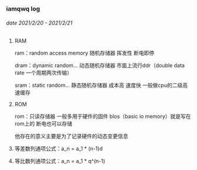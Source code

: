 ### iamqwq log

###### date 2021/2/20 - 2021/2/21

1. RAM

   ram：random access memory 随机存储器 挥发性 断电即停

   dram：dynamic random... 动态随机存储器 市面上流行ddr（double data rate 一个周期两次传输）

   sram：static random... 静态随机存储器 成本高 速度快 一般做cpu的二级高速缓存

2. ROM

   rom：只读存储器 一般多用于硬件的固件 blos（basic io memory）就是写在rom上的 断电也可以存储

   他存在的意义主要是为了记录硬件的动态变更信息

3. 等差数列通项公式：a_n = a_1 * (n-1)d

4. 等比数列通项公式：a_n = a_1 * q^(n-1)

